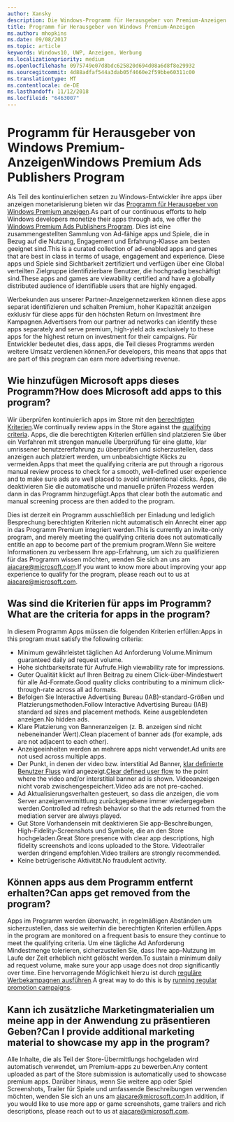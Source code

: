 ```yaml
---
author: Xansky
description: Die Windows-Programm für Herausgeber von Premium-Anzeigen einer zusammengestellten Sammlung von Ad-fähige apps besteht aus, die mit Premium, Partner Anzeigennetzwerken abzielen können hoher Kapazität anzeigen. In diesem Programm Apps, die in Bezug auf die Nutzung, Engagement und Erfahrung-Klasse am besten geeignet sind.
title: Programm für Herausgeber von Windows Premium-Anzeigen
ms.author: mhopkins
ms.date: 09/08/2017
ms.topic: article
keywords: Windows10, UWP, Anzeigen, Werbung
ms.localizationpriority: medium
ms.openlocfilehash: 0975749e07d8bdc625820d694d08a6d8f8e29932
ms.sourcegitcommit: 4d88adfaf544a3dab05f4660e2f59bbe60311c00
ms.translationtype: MT
ms.contentlocale: de-DE
ms.lasthandoff: 11/12/2018
ms.locfileid: "6463007"
---
```

# <a name="windows-premium-ads-publishers-program"></a><span data-ttu-id="f3975-105">Programm für Herausgeber von Windows Premium-Anzeigen</span><span class="sxs-lookup"><span data-stu-id="f3975-105">Windows Premium Ads Publishers Program</span></span>

<span data-ttu-id="f3975-106">Als Teil des kontinuierlichen setzen zu Windows-Entwickler ihre apps über anzeigen monetarisierung bieten wir das [Programm für Herausgeber von Windows Premium anzeigen](http://www.windowspremiumapps.com).</span><span class="sxs-lookup"><span data-stu-id="f3975-106">As part of our continuous efforts to help Windows developers monetize their apps through ads, we offer the [Windows Premium Ads Publishers Program](http://www.windowspremiumapps.com).</span></span> <span data-ttu-id="f3975-107">Dies ist eine zusammengestellten Sammlung von Ad-fähige apps und Spiele, die in Bezug auf die Nutzung, Engagement und Erfahrung-Klasse am besten geeignet sind.</span><span class="sxs-lookup"><span data-stu-id="f3975-107">This is a curated collection of ad-enabled apps and games that are best in class in terms of usage, engagement and experience.</span></span> <span data-ttu-id="f3975-108">Diese apps und Spiele sind Sichtbarkeit zertifiziert und verfügen über eine Global verteilten Zielgruppe identifizierbare Benutzer, die hochgradig beschäftigt sind.</span><span class="sxs-lookup"><span data-stu-id="f3975-108">These apps and games are viewability certified and have a globally distributed audience of identifiable users that are highly engaged.</span></span>

<span data-ttu-id="f3975-109">Werbekunden aus unserer Partner-Anzeigennetzwerken können diese apps separat identifizieren und schalten Premium, hoher Kapazität anzeigen exklusiv für diese apps für den höchsten Return on Investment ihre Kampagnen.</span><span class="sxs-lookup"><span data-stu-id="f3975-109">Advertisers from our partner ad networks can identify these apps separately and serve premium, high-yield ads exclusively to these apps for the highest return on investment for their campaigns.</span></span> <span data-ttu-id="f3975-110">Für Entwickler bedeutet dies, dass apps, die Teil dieses Programms werden weitere Umsatz verdienen können.</span><span class="sxs-lookup"><span data-stu-id="f3975-110">For developers, this means that apps that are part of this program can earn more advertising revenue.</span></span>

## <a name="how-does-microsoft-add-apps-to-this-program"></a><span data-ttu-id="f3975-111">Wie hinzufügen Microsoft apps dieses Programm?</span><span class="sxs-lookup"><span data-stu-id="f3975-111">How does Microsoft add apps to this program?</span></span> 

<span data-ttu-id="f3975-112">Wir überprüfen kontinuierlich apps im Store mit den [berechtigten Kriterien](#what-are-the-criteria-for-apps-in-the-program).</span><span class="sxs-lookup"><span data-stu-id="f3975-112">We continually review apps in the Store against the [qualifying criteria](#what-are-the-criteria-for-apps-in-the-program).</span></span> <span data-ttu-id="f3975-113">Apps, die die berechtigten Kriterien erfüllen sind platzieren Sie über ein Verfahren mit strengen manuelle Überprüfung für eine glatte, klar umrissener benutzererfahrung zu überprüfen und sicherzustellen, dass anzeigen auch platziert werden, um unbeabsichtigte Klicks zu vermeiden.</span><span class="sxs-lookup"><span data-stu-id="f3975-113">Apps that meet the qualifying criteria are put through a rigorous manual review process to check for a smooth, well-defined user experience and to make sure ads are well placed to avoid unintentional clicks.</span></span> <span data-ttu-id="f3975-114">Apps, die deaktivieren Sie die automatische und manuelle prüfen Prozess werden dann in das Programm hinzugefügt.</span><span class="sxs-lookup"><span data-stu-id="f3975-114">Apps that clear both the automatic and manual screening process are then added to the program.</span></span>

<span data-ttu-id="f3975-115">Dies ist derzeit ein Programm ausschließlich per Einladung und lediglich Besprechung berechtigten Kriterien nicht automatisch ein Anrecht einer app in das Programm Premium integriert werden.</span><span class="sxs-lookup"><span data-stu-id="f3975-115">This is currently an invite-only program, and merely meeting the qualifying criteria does not automatically entitle an app to become part of the premium program.</span></span><span data-ttu-id="f3975-116">Wenn Sie weitere Informationen zu verbessern Ihre app-Erfahrung, um sich zu qualifizieren für das Programm wissen möchten, wenden Sie sich an uns am aiacare@microsoft.com.</span><span class="sxs-lookup"><span data-stu-id="f3975-116">If you want to know more about improving your app experience to qualify for the program, please reach out to us at aiacare@microsoft.com.</span></span>

## <a name="what-are-the-criteria-for-apps-in-the-program"></a><span data-ttu-id="f3975-117">Was sind die Kriterien für apps im Programm?</span><span class="sxs-lookup"><span data-stu-id="f3975-117">What are the criteria for apps in the program?</span></span>

<span data-ttu-id="f3975-118">In diesem Programm Apps müssen die folgenden Kriterien erfüllen:</span><span class="sxs-lookup"><span data-stu-id="f3975-118">Apps in this program must satisfy the following criteria:</span></span>

* <span data-ttu-id="f3975-119">Minimum gewährleistet täglichen Ad Anforderung Volume.</span><span class="sxs-lookup"><span data-stu-id="f3975-119">Minimum guaranteed daily ad request volume.</span></span> 
* <span data-ttu-id="f3975-120">Hohe sichtbarkeitsrate für Aufrufe.</span><span class="sxs-lookup"><span data-stu-id="f3975-120">High viewability rate for impressions.</span></span> 
* <span data-ttu-id="f3975-121">Guter Qualität klickt auf Ihren Beitrag zu einem Click-über-Mindestwert für alle Ad-Formate.</span><span class="sxs-lookup"><span data-stu-id="f3975-121">Good quality clicks contributing to a minimum click-through-rate across all ad formats.</span></span> 
* <span data-ttu-id="f3975-122">Befolgen Sie Interactive Advertising Bureau (IAB)-standard-Größen und Platzierungsmethoden.</span><span class="sxs-lookup"><span data-stu-id="f3975-122">Follow Interactive Advertising Bureau (IAB) standard ad sizes and placement methods.</span></span> <span data-ttu-id="f3975-123">Keine ausgeblendeten anzeigen.</span><span class="sxs-lookup"><span data-stu-id="f3975-123">No hidden ads.</span></span>
* <span data-ttu-id="f3975-124">Klare Platzierung von Banneranzeigen (z. B. anzeigen sind nicht nebeneinander Wert).</span><span class="sxs-lookup"><span data-stu-id="f3975-124">Clean placement of banner ads (for example, ads are not adjacent to each other).</span></span>
* <span data-ttu-id="f3975-125">Anzeigeeinheiten werden an mehrere apps nicht verwendet.</span><span class="sxs-lookup"><span data-stu-id="f3975-125">Ad units are not used across multiple apps.</span></span>
* <span data-ttu-id="f3975-126">Der Punkt, in denen der video bzw. interstitial Ad Banner, [klar definierte Benutzer Fluss](https://blogs.windows.com/buildingapps/2017/08/31/best-practices-using-video-ads-windows-apps/) wird angezeigt.</span><span class="sxs-lookup"><span data-stu-id="f3975-126">[Clear defined user flow](https://blogs.windows.com/buildingapps/2017/08/31/best-practices-using-video-ads-windows-apps/) to the point where the video and/or interstitial banner ad is shown.</span></span> <span data-ttu-id="f3975-127">Videoanzeigen nicht vorab zwischengespeichert.</span><span class="sxs-lookup"><span data-stu-id="f3975-127">Video ads are not pre-cached.</span></span> 
* <span data-ttu-id="f3975-128">Ad Aktualisierungsverhalten gesteuert, so dass die anzeigen, die vom Server anzeigenvermittlung zurückgegebene immer wiedergegeben werden.</span><span class="sxs-lookup"><span data-stu-id="f3975-128">Controlled ad refresh behavior so that the ads returned from the mediation server are always played.</span></span>
* <span data-ttu-id="f3975-129">Gut Store Vorhandensein mit deaktivieren Sie app-Beschreibungen, High-Fidelity-Screenshots und Symbole, die an den Store hochgeladen.</span><span class="sxs-lookup"><span data-stu-id="f3975-129">Great Store presence with clear app descriptions, high fidelity screenshots and icons uploaded to the Store.</span></span> <span data-ttu-id="f3975-130">Videotrailer werden dringend empfohlen.</span><span class="sxs-lookup"><span data-stu-id="f3975-130">Video trailers are strongly recommended.</span></span>
* <span data-ttu-id="f3975-131">Keine betrügerische Aktivität.</span><span class="sxs-lookup"><span data-stu-id="f3975-131">No fraudulent activity.</span></span>

## <a name="can-apps-get-removed-from-the-program"></a><span data-ttu-id="f3975-132">Können apps aus dem Programm entfernt erhalten?</span><span class="sxs-lookup"><span data-stu-id="f3975-132">Can apps get removed from the program?</span></span>

<span data-ttu-id="f3975-133">Apps im Programm werden überwacht, in regelmäßigen Abständen um sicherzustellen, dass sie weiterhin die berechtigten Kriterien erfüllen.</span><span class="sxs-lookup"><span data-stu-id="f3975-133">Apps in the program are monitored on a frequent basis to ensure they continue to meet the qualifying criteria.</span></span> <span data-ttu-id="f3975-134">Um eine tägliche Ad Anforderung Mindestmenge tolerieren, sicherzustellen Sie, dass Ihre app-Nutzung im Laufe der Zeit erheblich nicht gelöscht werden.</span><span class="sxs-lookup"><span data-stu-id="f3975-134">To sustain a minimum daily ad request volume, make sure your app usage does not drop significantly over time.</span></span> <span data-ttu-id="f3975-135">Eine hervorragende Möglichkeit hierzu ist durch [reguläre Werbekampagnen ausführen](https://developer.microsoft.com/en-us/store/promote-your-apps).</span><span class="sxs-lookup"><span data-stu-id="f3975-135">A great way to do this is by [running regular promotion campaigns](https://developer.microsoft.com/en-us/store/promote-your-apps).</span></span>

## <a name="can-i-provide-additional-marketing-material-to-showcase-my-app-in-the-program"></a><span data-ttu-id="f3975-136">Kann ich zusätzliche Marketingmaterialien um meine app in der Anwendung zu präsentieren Geben?</span><span class="sxs-lookup"><span data-stu-id="f3975-136">Can I provide additional marketing material to showcase my app in the program?</span></span> 

<span data-ttu-id="f3975-137">Alle Inhalte, die als Teil der Store-Übermittlungs hochgeladen wird automatisch verwendet, um Premium-apps zu bewerben.</span><span class="sxs-lookup"><span data-stu-id="f3975-137">Any content uploaded as part of the Store submission is automatically used to showcase premium apps.</span></span> <span data-ttu-id="f3975-138">Darüber hinaus, wenn Sie weitere app oder Spiel Screenshots, Trailer für Spiele und umfassende Beschreibungen verwenden möchten, wenden Sie sich an uns am aiacare@microsoft.com.</span><span class="sxs-lookup"><span data-stu-id="f3975-138">In addition, if you would like to use more app or game screenshots, game trailers and rich descriptions, please reach out to us at aiacare@microsoft.com.</span></span>

